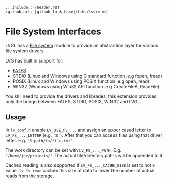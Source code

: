 ```eval_rst
.. include:: /header.rst 
:github_url: |github_link_base|/libs/fsdrv.md
```

# File System Interfaces

LVGL has a [File system](https://docs.lvgl.io/master/overview/file-system.html) module to provide an abstraction layer for various file system drivers.

LVG has built in support for:
- [FATFS](http://elm-chan.org/fsw/ff/00index_e.html)
- STDIO (Linux and Windows using C standard function .e.g fopen, fread)
- POSIX (Linux and Windows using POSIX function .e.g open, read)
- WIN32 (Windows using Win32 API function .e.g CreateFileA, ReadFile)

You still need to provide the drivers and libraries, this extension provides only the bridge between FATFS, STDIO, POSIX, WIN32 and LVGL.

## Usage

In `lv_conf.h` enable `LV_USE_FS_...` and assign an upper cased letter to `LV_FS_..._LETTER` (e.g. `'S'`).
After that you can access files using that driver letter. E.g. `"S:path/to/file.txt"`.

The work directory can be set with `LV_FS_..._PATH`. E.g. `"/home/joe/projects/"` The actual file/directory paths will be appended to it. 

Cached reading is also supported if `LV_FS_..._CACHE_SIZE` is set to not `0` value. `lv_fs_read` caches this size of data to lower the number of actual reads from the storage. 
